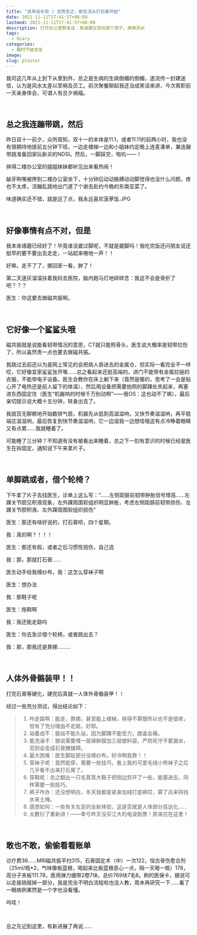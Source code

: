 ```yaml
---
title: "说来话长但 | 总而言之，新生活从打石膏开始"
date: 2021-11-11T17:41:57+08:00
lastmod: 2021-11-11T17:41:57+08:00
description: 打开办公室群发送：真诚建议我司装个镜子，换换风水
tags:
  - Diary
categories:
  - 醒时节披衣坐
image: 
slug: plaster
---
```


我司这几年从上到下从里到外，总之是生病的生病倒楣的倒楣，遂流传一封建迷信，认为是风水太差以至祸及员工。前次聚餐聊起我还当成笑话来讲，今次离职前一天亲身体会，可谓人有旦夕祸福。

<br>

## 总之我连蹦带跳，然后

昨日双十一前夕，众所周知，双十一的本体是11.1，或者11.11的前两小时，我也没有很期待地提前五分钟下班，一边走楼梯一边和小姐妹约定晚上连麦凑单，兼连蹦带跳准备回家玩新买的NDSI。然后，一脚踩空，啪叽——！

摔得二楼办公室的姐姐妹妹都听见出来看热闹！

龇牙咧嘴被搀到二楼办公室坐下，十分钟后动动胳膊动动脚觉得也没什么问题，疼也不太疼，活蹦乱跳地出门道了个谢去赴约今晚的东南亚菜了。

味道确实还不错，就是远了点，我永远喜欢菠萝饭.JPG

<br>

## 好像事情有点不对，但是

我本来琢磨已经好了！毕竟谁没崴过脚呢，不就是崴脚吗！我吃完饭还问朋友说还挺早的要不要出去走走，一站起来嗷地一声！！

好嘛，走不了了，挪回家一看，肿了！

第二天遂灰溜溜扶着我妈去医院，脑内跑马灯地碎碎念：我这不会是骨折了吧？？？

医生：你这要去做磁共振啊。

<br>

## 它好像一个鲨鲨头哦

磁共振就是说能看韧带情况的意思，CT就只能照骨头，医生说大概率是韧带拉伤了，所以虽然贵一点也要去做磁共振。

我跳过去前还以为是网上常见的会把病人吞进去的金属仓，但实际一看完全不一样哎，它好像宜家鲨鲨张开嘴……总之看起来还挺高端的，进门不能带有金属拉链的衣服，不能带电子设备。医生会教你在床上躺下来（竟然是暖的，思考了一会是贴心开了电热还是前人留下的体温），然后用设备把需要拍照的脚踝处夹起来，再塞进东西固定住（医生“机器响的时候千万别动啊”——我OS：这也动不了嘛），最后亲切提示说大概十五分钟，转身出去了。

我就百无聊赖地开始数排气扇，机器先从低到高滋滋响，又快节奏滋滋响，再平稳端庄滋滋响，最后恢复到快节奏滋滋响，它一边滋我一边想哇哦这有点冷睁着眼睛又有点累……我就睡着了。

可能睡了三分钟？不知道有没有被看出来睡着，总之下一刻有意识的时候已经是医生在拆固定，通知说下午来拿片子。

<br>

## 单脚跳或者，借个轮椅？

下午拿了片子去找医生，诊单上这么写：“……左侧距腓前韧带肿胀信号增高……左踝关节腔见积液现象，左外踝周围软组织明显肿胀，考虑左侧距腓前韧带损伤、左踝关节腔积液、左外踝周围软组织损伤”

医生：那还有啥好说的，打石膏呗，四个星期。

我：真的啊？！！！

医生：那还有假，或者之后习惯性扭伤，自己选

我：那，那就打石膏……

医生动手给我缠纱布，我：这怎么穿袜子啊

医生：想办法

我：那鞋子呢

医生：拖鞋啊

我：我还能走路吗

医生：你去急诊借个轮椅，或者跳出去？

我：那，那我还是靠挪………

<br>

## 人体外骨骼装甲！！

打完石膏等硬化，硬完后真就一人体外骨骼装甲！！

经过一些充分测试，得出结论如下：

> 1. 咋走路啊：能走，靠挪，甚至能上楼梯，摔得不算狠所以也不是很疼，但有了充分理由不走路，好耶。
> 2. 站着成不：能站不能久站，因为脚踝不能受力，膝盖会痛。
> 3. 能洗澡不：据说需要缠一层保鲜膜加三层塑料袋，严防死守不要漏水，否则会变成石膏腌猪蹄。
> 4. 最大困难：医生脚趾部分没缠纱布，好冷啊我靠！！
> 5. 穿袜子呢：竟然能穿，需要一些技巧，套上我的可爱毛线小熊袜子之后几乎看不出来打石膏了。
> 6. 穿鞋呢：总之翻出一只毛茸茸大鞋子把侧边剪开了一些，能塞进去，同样需要一些技巧。
> 7. 裤子咋办：还没想明白，冬天我都是紧身加绒打底裤哎，算了兵来将挡水来土掩。
> 8. 感想如何：一些有关左足的全新体验，这是否就是人体部分高达化……
> 9. 太敷衍了重新讲！——幸亏昨天没买江大的电波剧票！原来应在这里！

<br>

## 敢也不敢，偷偷看看账单

诊疗费36……MRI磁共振平扫315，石膏固定术（中）一次122，恒古骨伤愈合剂（25ml/瓶*2，气味像板蓝根，喝起来比板蓝根恶心一点，隔一天喝一瓶）178，高分子夹板111.78，医用弹力绷带2卷7块，总价769块7毛8。刷的医保卡，据说可以走报销报掉一部分，我是完全不明白流程啦也没人教，周末再研究一下……看了一眼病例果然是一个字也没看懂。

呜哇！

<br>

总之先记到这里，有新进展了再说……

<br>
